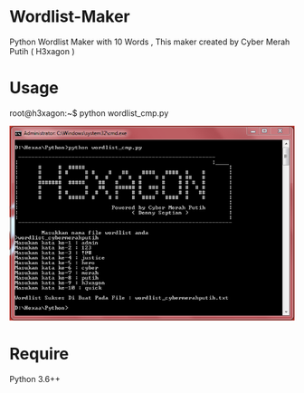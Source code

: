 # Wordlist-Maker
Python Wordlist Maker with 10 Words , This maker created by Cyber Merah Putih ( H3xagon )

# Usage
root@h3xagon:~$ python wordlist_cmp.py

![alt tag](https://github.com/hexageek1337/Wordlist-Maker/raw/master/wordlistmaker_cmp.PNG)

# Require
Python 3.6++
